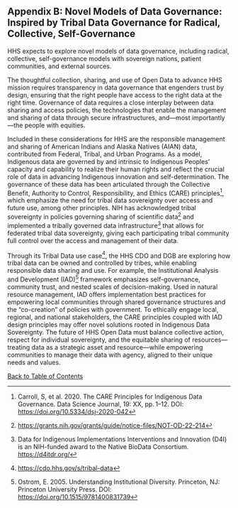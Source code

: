 ## Appendix B: Novel Models of Data Governance: Inspired by Tribal Data Governance for Radical, Collective, Self-Governance

HHS expects to explore novel models of data governance, including radical, collective, self-governance models with sovereign nations, patient communities, and external sources.  

The thoughtful collection, sharing, and use of Open Data to advance HHS mission requires transparency in data governance that engenders trust by design, ensuring that the right people have access to the right data at the right time. Governance of data requires a close interplay between data sharing and access policies, the technologies that enable the management and sharing of data through secure infrastructures, and—most importantly—the people with equities.  

Included in these considerations for HHS are the responsible management and sharing of American Indians and Alaska Natives (AIAN) data, contributed from Federal, Tribal, and Urban Programs. As a model, Indigenous data are governed by and intrinsic to Indigenous Peoples’ capacity and capability to realize their human rights and reflect the crucial role of data in advancing Indigenous innovation and self-determination. The governance of these data has been articulated through the Collective Benefit, Authority to Control, Responsibility, and Ethics (CARE) principles[^83], which emphasize the need for tribal data sovereignty over access and future use, among other principles. NIH has acknowledged tribal sovereignty in policies governing sharing of scientific data[^84] and implemented a tribally governed data infrastructure[^85] that allows for federated tribal data sovereignty, giving each participating tribal community full control over the access and management of their data.  

Through its Tribal Data use case[^86], the HHS CDO and DGB are exploring how tribal data can be owned and controlled by tribes, while enabling responsible data sharing and use. For example, the Institutional Analysis and Development (IAD)[^87] framework emphasizes self-governance, community trust, and nested scales of decision-making. Used in natural resource management, IAD offers implementation best practices for empowering local communities through shared governance structures and the “co-creation” of policies with government. To ethically engage local, regional, and national stakeholders, the CARE principles coupled with IAD design principles may offer novel solutions rooted in Indigenous Data Sovereignty. The future of HHS Open Data must balance collective action, respect for individual sovereignty, and the equitable sharing of resources—treating data as a strategic asset and resource—while empowering communities to manage their data with agency, aligned to their unique needs and values.

[^83]: Carroll, S, et al. 2020. The CARE Principles for Indigenous Data Governance. Data Science Journal, 19: XX, pp. 1–12. DOI: <https://doi.org/10.5334/dsj-2020-042>
[^84]: <https://grants.nih.gov/grants/guide/notice-files/NOT-OD-22-214>
[^85]: Data for Indigenous Implementations Interventions and Innovation (D4I) is an NIH-funded award to the Native BioData Consortium. <https://d4itdr.org/>
[^86]: <https://cdo.hhs.gov/s/tribal-data>
[^87]: Ostrom, E. 2005. Understanding Institutional Diversity. Princeton, NJ: Princeton University Press. DOI: <https://doi.org/10.1515/9781400831739>

[Back to Table of Contents](#table-of-contents)
